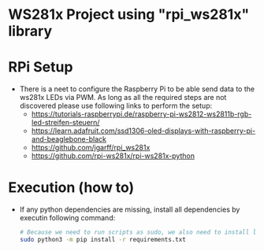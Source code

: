 # WS281x Project using "rpi_ws281x" library

# RPi Setup

* There is a neet to configure the Raspberry Pi to be able send data to the ws281x LEDs via PWM. As long as all the required steps are not discovered please use following links to perform the setup:
  * https://tutorials-raspberrypi.de/raspberry-pi-ws2812-ws2811b-rgb-led-streifen-steuern/
  * https://learn.adafruit.com/ssd1306-oled-displays-with-raspberry-pi-and-beaglebone-black
  * https://github.com/jgarff/rpi_ws281x
  * https://github.com/rpi-ws281x/rpi-ws281x-python

# Execution (how to)

* If any python dependencies are missing, install all dependencies by executin following command:
    ```bash
    # Because we need to run scripts as sudo, we also need to install libraries for sudo user
    sudo python3 -m pip install -r requirements.txt
    ```

